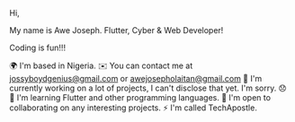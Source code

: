 Hi,

My name is Awe Joseph.
Flutter, Cyber & Web Developer!

Coding is fun!!!

 🌍  I'm based in Nigeria.
 ✉️  You can contact me at jossyboydgenius@gmail.com or awejosepholaitan@gmail.com
 🚀  I'm currently working on a lot of projects, I can't disclose that yet. I'm sorry. 😞
 🧠  I'm learning Flutter and other programming languages.
 🤝  I'm open to collaborating on any interesting projects.
 ⚡  I'm called TechApostle.
